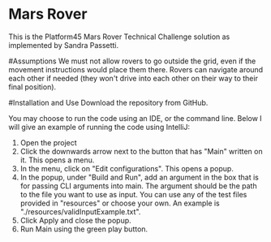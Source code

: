 # Mars Rover
This is the Platform45 Mars Rover Technical Challenge solution
as implemented by Sandra Passetti.

#Assumptions
We must not allow rovers to go outside the grid, even if the
movement instructions would place them there.
Rovers can navigate around each other if needed (they won't
drive into each other on their way to their final position).

#Installation and Use
Download the repository from GitHub.

You may choose to run the code using an IDE, or the command line.
Below I will give an example of running the code using IntelliJ:
1. Open the project
2. Click the downwards arrow next to the button that has "Main"
written on it. This opens a menu.
3. In the menu, click on "Edit configurations". This opens a popup.
4. In the popup, under "Build and Run", add an argument in the
   box that is for passing CLI arguments into main. The argument should 
   be the path to the file you want to use as input. You can use any
   of the test files provided in "resources" or choose your own.
   An example is "./resources/validInputExample.txt".
5. Click Apply and close the popup.
6. Run Main using the green play button.

